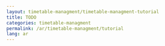 ```yaml
---
layout: timetable-managment/timetable-managment-tutorial
title: TODO
categories: timetable-managment
permalink: /ar/timetable-managment/tutorial
lang: ar
---
```

